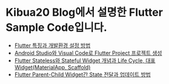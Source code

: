 # Kibua20 Blog에서 설명한 Flutter Sample Code입니다.
- [Flutter 특징과 개발환경 설정 방법](https://kibua20.tistory.com/229)
- [Android Studio와 Visual Code로 Flutter Project 프로젝트 생성](https://kibua20.tistory.com/230)
- [Flutter Stateless와 Stateful Widget 개념과 Life Cycle, 대표 Widget(MaterialApp, Scaffold)](https://kibua20.tistory.com/231)
- [Flutter Parent-Child Widget간 State 전달과 업데이트 방법](https://kibua20.tistory.com/232)